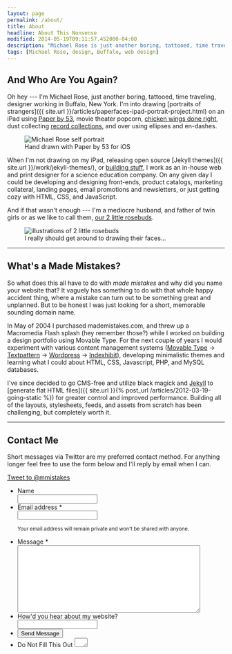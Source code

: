 ```yaml
---
layout: page
permalink: /about/
title: About
headline: About This Nonsense
modified: 2014-05-19T09:11:57.452000-04:00
description: "Michael Rose is just another boring, tattooed, time traveling, designer and illustrator from Buffalo, New York."
tags: [Michael Rose, design, Buffalo, web design]
---
```


## And Who Are You Again?

Oh hey --- I'm Michael Rose, just another boring, tattooed, time traveling, designer working in Buffalo, New York. I'm into drawing [portraits of strangers]({{ site.url }}/articles/paperfaces-ipad-portrait-project.html) on an iPad using [Paper by 53](http://www.fiftythree.com/paper), movie theater popcorn, [chicken wings done right](http://www.duffswings.com "Duff's Famous Wings"), dust collecting [record collections](http://www.discogs.com/user/mmistakes/collection), and over using ellipses and en-dashes.

<figure>
	<img src="{{ site.url }}/images/paperfaces-mmistakes-2-twitter-900.jpg" alt="Michael Rose self portrait">
	<figcaption>Hand drawn with Paper by 53 for iOS</figcaption>
</figure>

When I'm not drawing on my iPad, releasing open source [Jekyll themes]({{ site.url }}/work/jekyll-themes/), or [building stuff](http://ekowave.com), I work as an in-house web and print designer for a science education company. On any given day I could be developing and designing front-ends, product catalogs, marketing collateral, landing pages, email promotions and newsletters, or just getting cozy with HTML, CSS, and JavaScript.

And if that wasn't enough --- I'm a mediocre husband, and father of twin girls or as we like to call them, [our 2 little rosebuds](http://2littlerosebuds.com "2 Little Rosebuds").

<figure>
	<img src="{{ site.url }}/images/paperfaces-my-girls-900.jpg" alt="illustrations of 2 little rosebuds">
	<figcaption>I really should get around to drawing their faces&hellip;</figcaption>
</figure>

---

## What's a Made Mistakes?

So what does this all have to do with *made mistakes* and why did you name your website that? It vaguely has something to do with that whole happy accident thing, where a mistake can turn out to be something great and unplanned. But to be honest I was just looking for a short, memorable sounding domain name.

In May of 2004 I purchased mademistakes.com, and threw up a Macromedia Flash splash (hey remember those?) while I worked on building a design portfolio using Movable Type. For the next couple of years I would experiment with various content management systems ([Movable Type](http://www.movabletype.org/) &rarr; [Textpattern](http://textpattern.com/) &rarr; [Wordpress](http://wordpress.org/) &rarr; [Indexhibit](http://www.indexhibit.org/)), developing minimalistic themes and learning what I could about HTML, CSS, Javascript, PHP, and MySQL databases.

I've since decided to go CMS-free and utilize black magick and [Jekyll](http://jekyllrb.com/) to [generate flat HTML files]({{ site.url }}{% post_url /articles/2012-03-19-going-static %}) for greater control and improved performance. Building all of the layouts, stylesheets, feeds, and assets from scratch has been challenging, but completely worth it.

---

## Contact Me

Short messages via Twitter are my preferred contact method. For anything longer feel free to use the form below and I'll reply by email when I can.

<a href="https://twitter.com/intent/tweet?screen_name=mmistakes" class="twitter-mention-button" data-size="large" data-related="mmistakes">Tweet to @mmistakes</a>
<script>!function(d,s,id){var js,fjs=d.getElementsByTagName(s)[0],p=/^http:/.test(d.location)?'http':'https';if(!d.getElementById(id)){js=d.createElement(s);js.id=id;js.src=p+'://platform.twitter.com/widgets.js';fjs.parentNode.insertBefore(js,fjs);}}(document, 'script', 'twitter-wjs');</script>

<link rel="stylesheet" href="{{ site.url }}/{% ministamp _assets/css/form.min.css css/form.min.css %}">
<script src="{{ site.url }}/{% ministamp _assets/js/vendor/wufoo.js js/vendor/wufoo.js %}"></script>

<form id="form1" name="form1" class="wufoo  page" accept-charset="UTF-8" autocomplete="off" enctype="multipart/form-data" method="post" novalidate action="https://mademistakes.wufoo.com/forms/zr2w1zk1hbcjv0/#public">
	<ul>
		<li id="foli7" class="notranslate">
			<label class="desc" id="title7" for="Field7"> Name </label>
			<div>
				<input id="Field7" name="Field7" type="text" class="field text large" value="" maxlength="255" tabindex="1" onKeyUp="" />
		    </div>
		</li>
		<li id="foli2" class="notranslate">
			<label class="desc" id="title2" for="Field2"> Email address <span id="req_2" class="req">*</span> </label>
			<div>
				<input id="Field2" name="Field2" type="email" spellcheck="false" class="field text large" value="" maxlength="255" tabindex="2" required />
			</div>
			<p class="instruct" id="instruct2"><small>Your email address will remain private and won't be shared with anyone.</small></p>
		</li>
		<li id="foli1" class="notranslate">
			<label class="desc" id="title1" for="Field1"> Message <span id="req_1" class="req">*</span> </label>
			<div>
				<textarea id="Field1" name="Field1" class="field textarea medium" spellcheck="true" rows="10" cols="50" tabindex="3" onkeyup="" required></textarea>
			</div>
		</li>
		<li id="foli10" class="notranslate">
			<label class="desc" id="title10" for="Field10"> How'd you hear about my website? </label>
			<div>
				<input id="Field10" name="Field10" type="text" class="field text large" value="" maxlength="255" tabindex="4" onKeyUp="" />
			</div>
		</li>
		<li class="buttons">
			<div>
				<input id="saveForm" name="saveForm" class="btn" type="submit" value="Send Message" />
			</div>
		</li>
		<li class="hidden">
			<label for="comment">Do Not Fill This Out</label>
			<textarea name="comment" id="comment" rows="1" cols="1"></textarea>
			<input type="hidden" id="idstamp" name="idstamp" value="DXSyHZyBYpNZI+88LvVOKO8dSfd/5lyIeCQAXFVxeJY=" />
		</li>
	</ul>
</form>